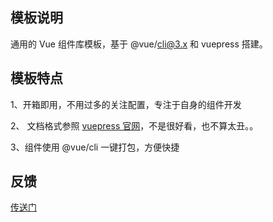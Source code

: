 ## 模板说明

通用的 Vue 组件库模板，基于 @vue/cli@3.x 和 vuepress 搭建。


## 模板特点

1、开箱即用，不用过多的关注配置，专注于自身的组件开发

2、 文档格式参照 [vuepress 官网](https://vuepress.vuejs.org/zh/)，不是很好看，也不算太丑。。

3、组件使用 @vue/cli 一键打包，方便快捷


## 反馈

[传送门](https://github.com/bszhct/cli/issues/1)
